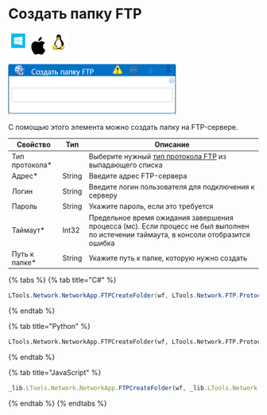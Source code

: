 # Создать папку FTP

![](../../../../resources/activities/basic/network/ftp/image-100-1-1-1-1-1-1-1-1-38.png)

![](../../../../resources/activities/basic/network/ftp/создать-папку-ftp.png)

С помощью этого элемента можно создать папку на FTP-сервере.

| Свойство        | Тип    | Описание                                                                                                                             |
| --------------- | ------ | ------------------------------------------------------------------------------------------------------------------------------------ |
| Тип протокола\* |        | Выберите нужный [тип протокола FTP](https://habr.com/ru/post/500438/) из выпадающего списка                                          |
| Адрес\*         | String | Введите адрес FTP-сервера                                                                                                            |
| Логин           | String | Введите логин пользователя для подключения к серверу                                                                                 |
| Пароль          | String | Укажите пароль, если это требуется                                                                                                   |
| Таймаут\*       | Int32  | Предельное время ожидания завершения процесса (мс). Если процесс не был выполнен по истечении таймаута, в консоли отобразится ошибка |
| Путь к папке\*  | String | Укажите путь к папке, которую нужно создать                                                                                          |

{% tabs %}
{% tab title="C#" %}
```csharp
LTools.Network.NetworkApp.FTPCreateFolder(wf, LTools.Network.FTP.ProtocolTypes.FTPS, "server", "login", "password", "folder/subfolder");
```
{% endtab %}

{% tab title="Python" %}
```python
LTools.Network.NetworkApp.FTPCreateFolder(wf, LTools.Network.FTP.ProtocolTypes.FTPS, "server", "login", "password", "folder/subfolder")
```
{% endtab %}

{% tab title="JavaScript" %}
```javascript
_lib.LTools.Network.NetworkApp.FTPCreateFolder(wf, _lib.LTools.Network.FTP.ProtocolTypes.FTPS, "server", "login", "password", "folder/subfolder");
```
{% endtab %}
{% endtabs %}
